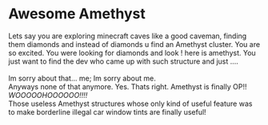 # Awesome Amethyst
Lets say you are exploring minecraft caves like a good caveman, finding them diamonds and instead of diamonds u find an Amethyst cluster. You are so excited. You were looking for diamonds and look ! here is amethyst. You just want to find the dev who came up with such structure and just ....
<br/>
<br/>
Im sorry about that... me; Im sorry about me.
<br/>
Anyways none of that anymore. Yes. Thats right. Amethyst is finally OP!! 
<br/>
*WOOOOOHOOOOOO!!!!*
<br/>
Those useless Amethyst structures whose only kind of useful feature was to make borderline illegal car window tints are finally useful!
<br/>
